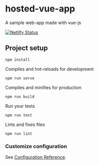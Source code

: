 # hosted-vue-app
A sample web-app made with vue-js

[![Netlify Status](https://api.netlify.com/api/v1/badges/ad906b8e-35bf-4a78-a523-78953ac08845/deploy-status)](https://app.netlify.com/sites/vuejs-sample/deploys)

## Project setup
```
npm install
```

Compiles and hot-reloads for development
```
npm run serve
```

Compiles and minifies for production
```
npm run build
```

Run your tests
```
npm run test
```

Lints and fixes files
```
npm run lint
```

### Customize configuration
See [Configuration Reference](https://cli.vuejs.org/config/).
